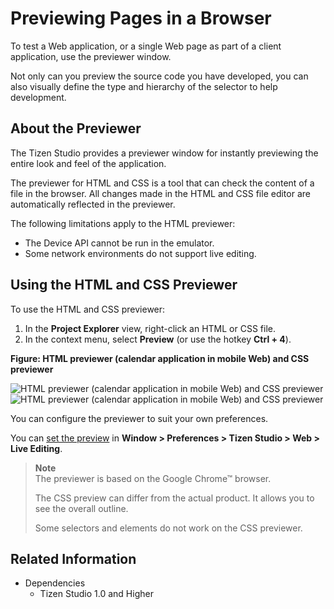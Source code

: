 # Previewing Pages in a Browser

To test a Web application, or a single Web page as part of a client application, use the previewer window.

Not only can you preview the source code you have developed, you can also visually define the type and hierarchy of the selector to help development.

<a name="about"></a>
## About the Previewer

The Tizen Studio provides a previewer window for instantly previewing the entire look and feel of the application.

The previewer for HTML and CSS is a tool that can check the content of a file in the browser. All changes made in the HTML and CSS file editor are automatically reflected in the previewer.

The following limitations apply to the HTML previewer:

- The Device API cannot be run in the emulator.
- Some network environments do not support live editing.

<a name="use"></a>
## Using the HTML and CSS Previewer

To use the HTML and CSS previewer:

1. In the **Project Explorer** view, right-click an HTML or CSS file.
2. In the context menu, select **Preview** (or use the hotkey **Ctrl + 4**).

**Figure: HTML previewer (calendar application in mobile Web) and CSS previewer**

![HTML previewer (calendar application in mobile Web) and CSS previewer](./media/previewer_html_previewer.png) ![HTML previewer (calendar application in mobile Web) and CSS previewer](./media/previewer_css_previewer.png)

You can configure the previewer to suit your own preferences.

You can [set the preview](ide-preferences.md#live) in **Window > Preferences > Tizen Studio > Web > Live Editing**.

> **Note**  
> The previewer is based on the Google Chrome&trade; browser.
>
> The CSS preview can differ from the actual product. It allows you to see the overall outline.
>
> Some selectors and elements do not work on the CSS previewer.

## Related Information
* Dependencies
  - Tizen Studio 1.0 and Higher
